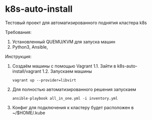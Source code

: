 # k8s-auto-install
Тестовый проект для автоматизированного поднятия кластера k8s

Требования:
1. Установленный QUEMU/KVM для запуска машин
2. Python3, Ansible, 

Инструкция:
1. Создаём машины с помощью Vagrant
   1.1. Зайти в k8s-auto-install/vagrant
   1.2. Запускаем машины
   	```shell
    vagrant up --provider=libvirt
    
3. Для полностью автоматизированного решения запускаем
   
   ```shell
   ansible-playbook all_in_one.yml -i inventory.yml 
   
4. Конфиг для подключения к кластеру будет расположен в ~/$HOME/.kube
